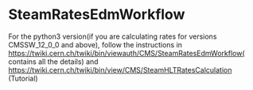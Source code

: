 # SteamRatesEdmWorkflow
For  the python3 version(if you are calculating rates for versions CMSSW_12_0_0 and above), follow the instructions in https://twiki.cern.ch/twiki/bin/viewauth/CMS/SteamRatesEdmWorkflow( contains all the details) and https://twiki.cern.ch/twiki/bin/view/CMS/SteamHLTRatesCalculation (Tutorial) 




